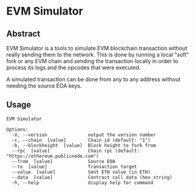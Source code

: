# EVM Simulator

## Abstract
EVM Simulator is a tools to simulate EVM blockchain transaction without really sending them to the network. 
This is done by running a local "soft" fork or any EVM chain and sending the transaction locally in order to process its logs and the opcodes that were executed.

A simulated transaction can be done from any to any address without needing the source EOA keys.

## Usage 
```shell
EVM Simulator

Options:
  -V, --version               output the version number
  -c, --chain  [value]        Chain id (default: "1")
  -b, --blockheight  [value]  Block height to fork from
  --rpc  [value]              Chain rpc (default: "https://ethereum.publicnode.com")
  --from  [value]             Source EOA
  --to  [value]               Transaction target
  --value  [value]            Sent ETH value (in ETH)
  --data  [value]             Contract call data (hex string)
  -h, --help                  display help for command

```